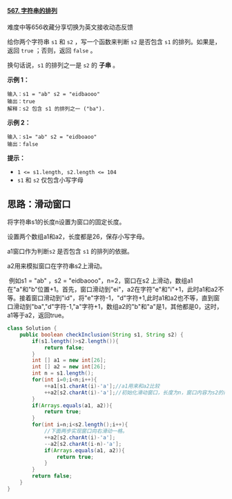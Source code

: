 #### [567. 字符串的排列](https://leetcode-cn.com/problems/permutation-in-string/)

难度中等656收藏分享切换为英文接收动态反馈

给你两个字符串 `s1` 和 `s2` ，写一个函数来判断 `s2` 是否包含 `s1` 的排列。如果是，返回 `true` ；否则，返回 `false` 。

换句话说，`s1` 的排列之一是 `s2` 的 **子串** 。

 

**示例 1：**

```
输入：s1 = "ab" s2 = "eidbaooo"
输出：true
解释：s2 包含 s1 的排列之一 ("ba").
```

**示例 2：**

```
输入：s1= "ab" s2 = "eidboaoo"
输出：false
```

 

**提示：**

- `1 <= s1.length, s2.length <= 104`
- `s1` 和 `s2` 仅包含小写字母

## 思路：滑动窗口

将字符串s1的长度n设置为窗口的固定长度。

设置两个数组a1和a2，长度都是26，保存小写字母。

a1窗口作为判断`s2` 是否包含 `s1` 的排列的依据。

a2用来模拟窗口在字符串s2上滑动。

​		例如s1 = "ab" ，s2 = "eidbaooo"，n=2，窗口在s2 上滑动，数组a1在"a"和"b"位置+1。首先，窗口滑动到"ei"，a2在字符"e"和"i"+1，此时a1和a2不等。接着窗口滑动到"id"，将"e"字符-1，"d"字符+1,此时a1和a2也不等，直到窗口滑动到"ba","d"字符-1,"a"字符+1，数组a2的"b"和"a"是1，其他都是0，这时，a1等于a2，返回true。

```java
class Solution {
    public boolean checkInclusion(String s1, String s2) {
        if(s1.length()>s2.length()){
            return false;
        }
        int [] a1 = new int[26];
        int [] a2 = new int[26];
        int n = s1.length();
        for(int i=0;i<n;i++){
            ++a1[s1.charAt(i)-'a'];//a1用来和a2比较
            ++a2[s2.charAt(i)-'a'];//初始化滑动窗口，长度为n，窗口内容为s2的前n个字符
        }
        if(Arrays.equals(a1, a2)){
            return true;
        }
        for(int i=n;i<s2.length();i++){
            //下面两步实现窗口向右滑动一格。
            ++a2[s2.charAt(i)-'a'];
            --a2[s2.charAt(i-n)-'a'];
            if(Arrays.equals(a1, a2)){
                return true;
            }
        }
        return false;
    }
}
```